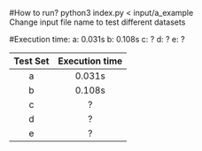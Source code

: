#How to run?
python3 index.py < input/a_example <br />
Change input file name to test different datasets 

#Execution time:
a: 0.031s
b: 0.108s
c: ?
d: ?
e: ?

| **Test Set**  | **Execution time** |
| :---: | :---: |
| a  | 0.031s  |
| b  | 0.108s  |
| c  | ? |
| d  | ?  |
| e  | ?  |
